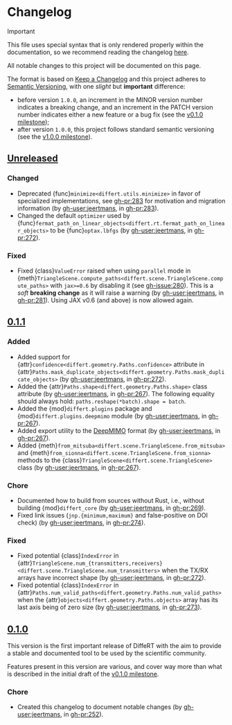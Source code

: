 # Changelog

> [!IMPORTANT]
>
> This file uses special syntax that is only rendered properly
> within the documentation, so we recommend reading the changelog
> [here](https://differt.readthedocs.io/latest/changelog.html).

<!-- start changelog-preamble -->

All notable changes to this project will be documented on this page.

The format is based on [Keep a Changelog](https://keepachangelog.com/en/1.0.0/)
and this project adheres to [Semantic Versioning](https://semver.org/spec/v2.0.0.html),
with one *slight* but **important** difference:
- before version `1.0.0`, an increment in the MINOR version number indicates a breaking change, and an increment in the PATCH version number indicates either a new feature or a bug fix (see the [v0.1.0 milestone](https://github.com/jeertmans/DiffeRT/milestone/1));
- after version `1.0.0`, this project follows standard semantic versioning (see the [v1.0.0 milestone](https://github.com/jeertmans/DiffeRT/milestone/2)).

<!-- end changelog-preamble -->

## [Unreleased](https://github.com/jeertmans/DiffeRT/compare/v0.1.1...HEAD)

### Changed

- Deprecated {func}`minimize<differt.utils.minimize>` in favor of specialized implementations, see <gh-pr:283> for motivation and migration information (by <gh-user:jeertmans>, in <gh-pr:283>).
- Changed the default `optimizer` used by {func}`fermat_path_on_linear_objects<differt.rt.fermat_path_on_linear_objects>` to be {func}`optax.lbfgs` (by <gh-user:jeertmans>, in <gh-pr:272>).

### Fixed

- Fixed {class}`ValueError` raised when using `parallel` mode in {meth}`TriangleScene.compute_paths<differt.scene.TriangleScene.compute_paths>` with `jax>=0.6` by disabling it (see <gh-issue:280>). This is a *soft* **breaking change** as it will raise a warning (by <gh-user:jeertmans>, in <gh-pr:281>). Using JAX v0.6 (and above) is now allowed again.

<!-- start changelog -->

## [0.1.1](https://github.com/jeertmans/DiffeRT/compare/v0.1.0...v0.1.1)

### Added

- Added support for {attr}`confidence<differt.geometry.Paths.confidence>` attribute in {attr}`Paths.mask_duplicate_objects<differt.geometry.Paths.mask_duplicate_objects>` (by <gh-user:jeertmans>, in <gh-pr:272>).
- Added the {attr}`Paths.shape<differt.geometry.Paths.shape>` class attribute (by <gh-user:jeertmans>, in <gh-pr:267>).
  The following equality should always hold: `paths.reshape(*batch).shape = batch`.
- Added the {mod}`differt.plugins` package and {mod}`differt.plugins.deepmimo` module (by <gh-user:jeertmans>, in <gh-pr:267>).
- Added export utility to the [DeepMIMO](https://github.com/DeepMIMO) format (by <gh-user:jeertmans>, in <gh-pr:267>).
- Added {meth}`from_mitsuba<differt.scene.TriangleScene.from_mitsuba>` and {meth}`from_sionna<differt.scene.TriangleScene.from_sionna>` methods to the {class}`TriangleScene<differt.scene.TriangleScene>` class (by <gh-user:jeertmans>, in <gh-pr:267>).

### Chore

- Documented how to build from sources without Rust, i.e., without building {mod}`differt_core` (by <gh-user:jeertmans>, in <gh-pr:269>).
- Fixed link issues (`jnp.{minimum,maximum}` and false-positive on DOI check) (by <gh-user:jeertmans>, in <gh-pr:274>).

### Fixed

- Fixed potential {class}`IndexError` in {attr}`TriangleScene.num_{transmitters,receivers}<differt.scene.TriangleScene.num_transmitters>` when the TX/RX arrays have incorrect shape (by <gh-user:jeertmans>, in <gh-pr:272>).
- Fixed potential {class}`IndexError` in {attr}`Paths.num_valid_paths<differt.geometry.Paths.num_valid_paths>` when the {attr}`objects<differt.geometry.Paths.objects>` array has its last axis being of zero size (by <gh-user:jeertmans>, in <gh-pr:273>).

## [0.1.0](https://github.com/jeertmans/DiffeRT/tree/v0.1.0)

This version is the first important release of DiffeRT with the aim to provide
a stable and documented tool to be used by the scientific community.

Features present in this version are various, and cover way more than what is described in the initial draft
of the [v0.1.0 milestone](https://github.com/jeertmans/DiffeRT/milestone/1).

### Chore

- Created this changelog to document notable changes (by <gh-user:jeertmans>, in <gh-pr:252>).

<!-- end changelog -->
